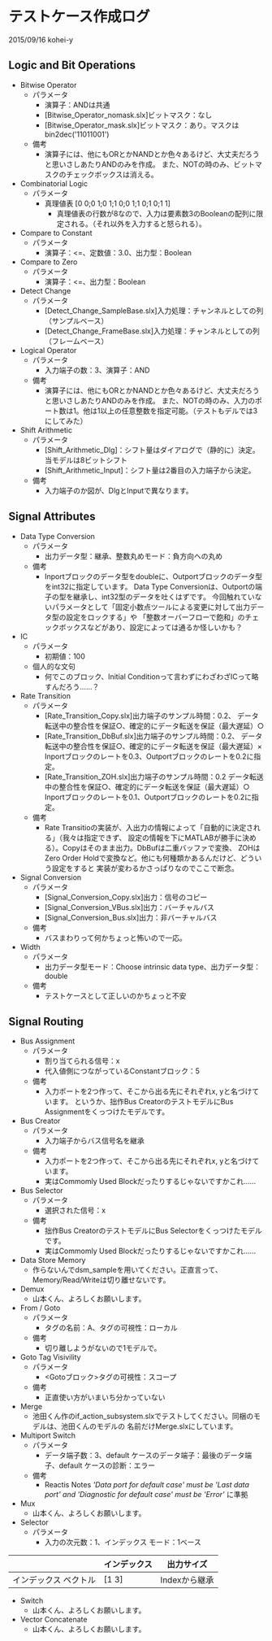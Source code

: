 テストケース作成ログ
===================
2015/09/16 kohei-y

## Logic and Bit Operations
+ Bitwise Operator
	- パラメータ
		* 演算子：ANDは共通
		* [Bitwise_Operator_nomask.slx]ビットマスク：なし  
		* [Bitwise_Operator_mask.slx]ビットマスク：あり。マスクは bin2dec('11011001')  
	- 備考
		* 演算子には、他にもORとかNANDとか色々あるけど、大丈夫だろうと思いさしあたりANDのみを作成。
		また、NOTの時のみ、ビットマスクのチェックボックスは消える。
+ Combinatorial Logic
	- パラメータ
		* 真理値表 [0 0;0 1;0 1;1 0;0 1;1 0;1 0;1 1]
			+ 真理値表の行数が8なので、入力は要素数3のBooleanの配列に限定される。（それ以外を入力すると怒られる）。
+ Compare to Constant
	- パラメータ
		* 演算子：<=、定数値：3.0、出力型：Boolean
+ Compare to Zero
	- パラメータ
		* 演算子：<=、出力型：Boolean
+ Detect Change
	- パラメータ
		* [Detect_Change_SampleBase.slx]入力処理：チャンネルとしての列（サンプルベース）
		* [Detect_Change_FrameBase.slx]入力処理：チャンネルとしての列（フレームベース）
+ Logical Operator
	- パラメータ
		* 入力端子の数：3、演算子：AND
	- 備考
		* 演算子には、他にもORとかNANDとか色々あるけど、大丈夫だろうと思いさしあたりANDのみを作成。
		また、NOTの時のみ、入力のポート数は1。他は1以上の任意整数を指定可能。（テストもデルでは3にしてみた）
+ Shift Arithmetic
	- パラメータ
		* [Shift_Arithmetic_Dlg]：シフト量はダイアログで（静的に）決定。当モデルは8ビットシフト
		* [Shift_Arithmetic_Input]：シフト量は2番目の入力端子から決定。
	- 備考
		* 入力端子のか図が、DlgとInputで異なります。

## Signal Attributes
+ Data Type Conversion
	- パラメータ
		* 出力データ型：継承、整数丸めモード：負方向への丸め
	- 備考
		* Inportブロックのデータ型をdoubleに、Outportブロックのデータ型をint32に指定しています。
		Data Type Conversionは、Outportの端子の型を継承し、int32型のデータを吐くはずです。
		今回触れていないパラメータとして「固定小数点ツールによる変更に対して出力データ型の設定をロックする」や
		「整数オーバーフローで飽和」のチェックボックスなどがあり、設定によっては通るか怪しいかも？
+ IC
	- パラメータ
		* 初期値：100
	- 個人的な文句
		* 何でこのブロック、Initial Conditionって言わずにわざわざICって略すんだろう……？
+ Rate Transition
	- パラメータ
		* [Rate_Transition_Copy.slx]出力端子のサンプル時間：0.2、
		データ転送中の整合性を保証○、確定的にデータ転送を保証（最大遅延）○
		* [Rate_Transition_DbBuf.slx]出力端子のサンプル時間：0.2、
		データ転送中の整合性を保証○、確定的にデータ転送を保証（最大遅延）×
		Inportブロックのレートを0.3、Outportブロックのレートを0.2に指定。
		* [Rate_Transition_ZOH.slx]出力端子のサンプル時間：0.2
		データ転送中の整合性を保証○、確定的にデータ転送を保証（最大遅延）○
		Inportブロックのレートを0.1、Outportブロックのレートを0.2に指定。
	- 備考
		* Rate Transitioの実装が、入出力の情報によって「自動的に決定される」（我々は指定できず、
		設定の情報を下にMATLABが勝手に決める）。Copyはそのまま出力。DbBufは二重バッファで変換、
		ZOHはZero Order Holdで変換など。他にも何種類かあるんだけど、どういう設定をすると
		実装が変わるかさっぱりなのでここで断念。
+ Signal Conversion
	- パラメータ
		* [Signal_Conversion_Copy.slx]出力：信号のコピー
		* [Signal_Conversion_VBus.slx]出力：バーチャルバス
		* [Signal_Conversion_Bus.slx]出力：非バーチャルバス
	- 備考
		* バスまわりって何かちょっと怖いので一応。
+ Width
	- パラメータ
		* 出力データ型モード：Choose intrinsic data type、出力データ型：double
	- 備考
		* テストケースとして正しいのかちょっと不安

## Signal Routing
+ Bus Assignment
	- パラメータ
		* 割り当てられる信号：x
		* 代入値側につながっているConstantブロック：5
	- 備考
		* 入力ポートを2つ作って、そこから出る先にそれぞれx, yと名づけています。
		というか、拙作Bus CreatorのテストモデルにBus Assignmentをくっつけたモデルです。
+ Bus Creator
	- パラメータ
		* 入力端子からバス信号名を継承
	- 備考
		* 入力ポートを2つ作って、そこから出る先にそれぞれx, yと名づけています。
		* 実はCommomly Used Blockだったりするじゃないですかこれ……
+ Bus Selector
	- パラメータ
		* 選択された信号：x
	- 備考
		* 拙作Bus CreatorのテストモデルにBus Selectorをくっつけたモデルです。
		* 実はCommomly Used Blockだったりするじゃないですかこれ……
+ Data Store Memory
	- 作らないんでdsm_sampleを用いてください。正直言って、Memory/Read/Writeは切り離せないです。
+ Demux
	- 山本くん、よろしくお願いします。
+ From / Goto
	- パラメータ
		* タグの名前：A、タグの可視性：ローカル
	- 備考
		* 切り離しようがないので1モデルで。
+ Goto Tag Visivility
	- パラメータ
		* <Gotoブロック>タグの可視性：スコープ
	- 備考
		* 正直使い方がいまいち分かっていない
+ Merge
	- 池田くん作のif_action_subsystem.slxでテストしてください。同梱のモデルは、池田くんのモデルの
	名前だけMerge.slxにしています。
+ Multiport Switch
	- パラメータ
		* データ端子数：3、default ケースのデータ端子：最後のデータ端子、default ケースの診断：エラー
	- 備考
		* Reactis Notes *'Data port for default case' must be 'Last data port' and
		'Diagnostic for default case' must be 'Error'* に準拠
+ Mux
	- 山本くん、よろしくお願いします。
+ Selector
	- パラメータ
		* 入力の次元数：1、インデックス モード：1ベース
 
|                      | インデックス | 出力サイズ    |
|----------------------|:------------|---------------|
| インデックス ベクトル | [1 3]       | Indexから継承 |

+ Switch
	- 山本くん、よろしくお願いします。
+ Vector Concatenate
	- 山本くん、よろしくお願いします。

